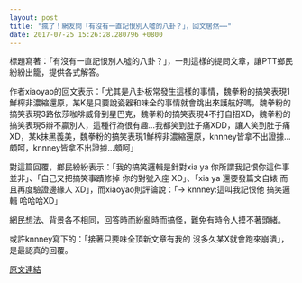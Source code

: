 ```yaml
---
layout: post
title: "瘋了！網友問「有沒有一直記恨別人噓的八卦？」，回文居然⋯⋯"
date: 2017-07-25 15:26:28.280796 +0800
---
```


標題寫著：「有沒有一直記恨別人噓的八卦？」，一則這樣的提問文章，讓PTT鄉民紛紛出籠，提供各式解答。

作者xiaoyao的回文表示：「尤其是八卦板常發生這樣的事情，魏拳粉的搞笑表現1鮮榨非濃縮還原，某K是只要說瓷器和味全的事情就會跳出來護航好嗎，魏拳粉的搞笑表現3路依莎咖啡威脅到星巴克，魏拳粉的搞笑表現4不打自招XD，魏拳粉的搞笑表現5辯不贏別人，這種行為很有趣...我都笑到肚子痛XDD，讓人笑到肚子痛XD，某k抹黑義美，魏拳粉的搞笑表現1鮮榨非濃縮還原，knnney皆拿不出證據...頗呵，knnney皆拿不出證據...頗呵」

對這篇回覆，鄉民紛紛表示：「我的搞笑邏輯是針對xia ya  你所謂我記恨你這件事 並非」、「自己又把搞笑事蹟修掉 你的對號入座  XD」、「xia ya 還要發篇文自婊 而且再度驗證邊緣人 XD」，而xiaoyao則評論說：「→ knnney:這叫我記恨他 搞笑邏輯             哈哈哈XD」

網民想法、背景各不相同，回答時而紛亂時而搞怪，難免有時令人摸不著頭緒。

或許knnney寫下的：「接著只要味全頂新文章有我的 沒多久某X就會跑來崩潰」，是最認真的回覆。

<a href = "https://www.ptt.cc/bbs/Gossiping/M.1500950646.A.DD9.html">原文連結</a>

